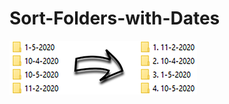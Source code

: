 # Sort-Folders-with-Dates
![Sample Image](https://github.com/konmaz/Sort-Folders-with-Dates/blob/master/img.png "Sample")
